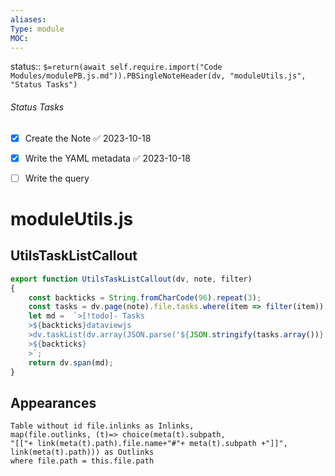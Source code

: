 ```yaml
---
aliases: 
Type: module
MOC:
---
```


status:: `$=return(await self.require.import("Code Modules/modulePB.js.md")).PBSingleNoteHeader(dv, "moduleUtils.js", "Status Tasks")`

###### Status Tasks
- [x] Create the Note ✅ 2023-10-18
- [x] Write the YAML metadata ✅ 2023-10-18
- [ ] Write the query


# moduleUtils.js

## UtilsTaskListCallout

```js
export function UtilsTaskListCallout(dv, note, filter)
{
    const backticks = String.fromCharCode(96).repeat(3);
    const tasks = dv.page(note).file.tasks.where(item => filter(item));
    let md =  `>[!todo]- Tasks
    >${backticks}dataviewjs
    >dv.taskList(dv.array(JSON.parse('${JSON.stringify(tasks.array())}')), false)
    >${backticks}
    >`;
    return dv.span(md);
}
```

## Appearances

```dataview
Table without id file.inlinks as Inlinks, 
map(file.outlinks, (t)=> choice(meta(t).subpath, 
"[["+ link(meta(t).path).file.name+"#"+ meta(t).subpath +"]]", 
link(meta(t).path))) as Outlinks
where file.path = this.file.path
```




